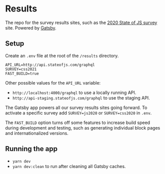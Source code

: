# Results

The repo for the survey results sites, such as the [2020 State of JS survey](https://2020.stateofjs.com/) site. Powered by [Gatsby](https://www.gatsbyjs.org/).

## Setup

Create an `.env` file at the root of the `/results` directory.

```
API_URL=http://api.stateofjs.com/graphql
SURVEY=css2021
FAST_BUILD=true
```

Other possible values for the `API_URL` variable:

- `http://localhost:4000/graphql` to use a locally running API. 
- `http://api-staging.stateofjs.com/graphql` to use the staging API. 

The Gatsby app powers all our survey results sites going forward. To activate a specific survey add `SURVEY=js2020` or `SURVEY=css2020` in `.env`. 

The `FAST_BUILD` option turns off some features to increase build speed during development and testing, such as generating individual block pages and internationalized versions. 

## Running the app

- `yarn dev`
- `yarn dev:clean` to run after cleaning all Gatsby caches. 
